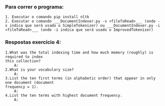 ### Para correr o programa:

    1. Executar o comando pip install nltk
    2. Executar o comando ___DocumentIndexer.py -s <fileToRead>___ (onde -s indica que será usado o SimpleTokenizer) ou ___DocumentIndexer.py -i <fileToRead>___ (onde -i indica que será usado o ImprovedTokenizer)

### Respostas exercício 4:

    1.What was the total indexing time and how much memory (roughly) is required to index
    this collection?
        A:
    2.What is your vocabulary size?
        A:
    3.List the ten first terms (in alphabetic order) that appear in only one document (document
    frequency = 1).
        A:
    4.List the ten terms with highest document frequency.
        A:
